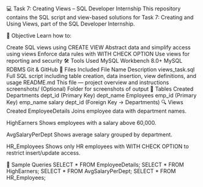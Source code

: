 💻 Task 7: Creating Views – SQL Developer Internship
This repository contains the SQL script and view-based solutions for Task 7: Creating and Using Views, part of the SQL Developer Internship.

🧠 Objective
Learn how to:

Create SQL views using CREATE VIEW
Abstract data and simplify access using views
Enforce data rules with WITH CHECK OPTION
Use views for reporting and security
🛠️ Tools Used
MySQL Workbench 8.0+
MySQL RDBMS
Git & GitHub
📁 Files Included
File Name	Description
views_task.sql	Full SQL script including table creation, data insertion, view definitions, and usage
README.md	This file — project overview and instructions
screenshots/	(Optional) Folder for screenshots of output
🧱 Tables Created
Departments
dept_id (Primary Key)
dept_name
Employees
emp_id (Primary Key)
emp_name
salary
dept_id (Foreign Key → Departments)
🔍 Views Created
EmployeeDetails
Joins employee data with department names.

HighEarners
Shows employees with a salary above 60,000.

AvgSalaryPerDept
Shows average salary grouped by department.

HR_Employees
Shows only HR employees with WITH CHECK OPTION to restrict insert/update access.

📌 Sample Queries
SELECT * FROM EmployeeDetails;
SELECT * FROM HighEarners;
SELECT * FROM AvgSalaryPerDept;
SELECT * FROM HR_Employees;
